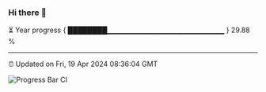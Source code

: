 ### Hi there 👋

⏳ Year progress { ████████▁▁▁▁▁▁▁▁▁▁▁▁▁▁▁▁▁▁▁▁▁▁ } 29.88 %

---

⏰ Updated on Fri, 19 Apr 2024 08:36:04 GMT

![Progress Bar CI](https://github.com/IshwaranRudhara/GIT-ACTION/workflows/Progress%20Bar%20CI/badge.svg)
